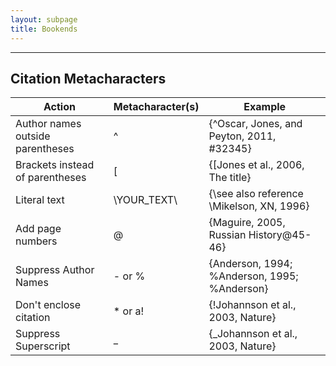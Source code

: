 ```yaml
---
layout: subpage
title: Bookends
---
```


---

## Citation Metacharacters

|              Action              | Metacharacter(s) |                   Example                    |
|----------------------------------|------------------|----------------------------------------------|
| Author names outside parentheses | ^                | {^Oscar, Jones, and Peyton, 2011, #32345}    |
| Brackets instead of parentheses  | [                | {[Jones et al., 2006, The title}             |
| Literal text                     | \YOUR_TEXT\      | {\see also reference \Mikelson, XN, 1996}    |
| Add page numbers                 | @                | {Maguire, 2005, Russian History@45-46}       |
| Suppress Author Names            | - or %           | {Anderson, 1994; %Anderson, 1995; %Anderson} |
| Don't enclose citation           | * or a!          | {!Johannson et al., 2003, Nature}            |
| Suppress Superscript             | _                | {_Johannson et al., 2003, Nature}            |
